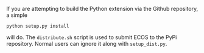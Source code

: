 If you are attempting to build the Python extension via the Github repository,
a simple

    python setup.py install

will do. The `distribute.sh` script is used to submit ECOS to the PyPi
repository. Normal users can ignore it along with `setup_dist.py`.
